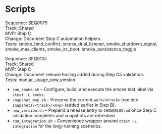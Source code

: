 # Scripts

Sequence: SEQ0079  \
Track: Shared  \
MVP: Step C  \
Change: Document Step C automation helpers.  \
Tests: smoke_bind_conflict, smoke_dual_listener, smoke_shutdown_signal, smoke_max_clients,
smoke_irc_boot, smoke_persistence_toggle

Sequence: SEQ0105  \
Track: Shared  \
MVP: Step C  \
Change: Document release tooling added during Step C5 validation.  \
Tests: manual_usage_new_version

- `run_smoke.sh` – Configure, build, and execute the smoke test label via `ctest -L smoke`.
- `snapshot_mvp.sh` – Preserve the current `work/<track>` tree into `snapshots/<track>/<mvp>` (added earlier in Step B).
- `new_version.sh` – Prepend a release entry to `CHANGELOG.md` once Step C validation completes and snapshots are refreshed.
- `run_integration.sh` – Convenience wrapper around `ctest -L integration` for the long-running scenarios.
